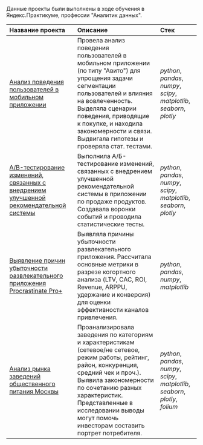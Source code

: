Данные проекты были выполнены в ходе обучения в Яндекс.Практикуме, профессии "Аналитик данных". 

| Название проекта | Описание  |  Стек |
| :------------------- | :------------------------------------ |:------------------|
| [Анализ поведения пользователей в мобильном приложении](analysis_of_user_behavior_in_a_mobile_app)| Провела анализ поведения пользователей в мобильном приложении (по типу "Авито") для упрощения задачи сегментации пользователей и влияния на вовлеченность. Выделяла сценарии поведения, приводящие к покупке, и находила закономерности и связи. Выдвигала гипотезы и проверяла стат. тестами. | *python*, *pandas*, *numpy*, *scipy*, *matplotlib*, *seaborn*, *plotly*|
| [A/B-тестирование изменений, связанных с внедрением улучшенной рекомендательной системы](ab_testing_changes) | Выполнила А/Б-тестирование изменений, связанных с внедрением улучшенной рекомендательной системы в приложении по продаже продуктов. Создавала воронки событий и проводила статистические тесты. | *python*, *pandas*, *numpy*, *scipy*, *matplotlib*, *seaborn*, *plotly*|
| [Выявление причин убыточности развлекательного приложения Procrastinate Pro+](unprofitable_app)| Выявляла причины убыточности развлекательного приложения. Рассчитала основные метрики в разрезе когортного анализа (LTV, CAC, ROI, Revenue, ARPPU, удержание и конверсия) для оценки эффективности каналов привлечения. | *python*, *pandas*, *numpy*, *matplotlib*|
| [Анализ рынка заведений общественного питания Москвы](market_analysis_of_public_catering) | Проанализировала заведения по категориям и характеристикам (сетевое/не сетевое, режим работы, рейтинг, район, конкуренция, средний чек и проч.). Выявила закономерности по сочетанию разных характеристик. Представленные в исследовании выводы могут помочь инвесторам составить портрет потребителя. | *python*, *pandas*, *numpy*, *scipy*, *matplotlib*, *seaborn*, *plotly*, *folium*|





